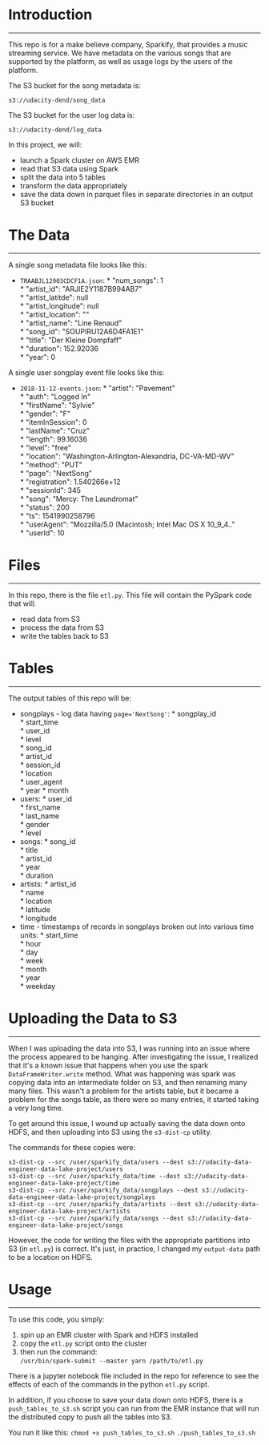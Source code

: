 # Introduction
***
This repo is for a make believe company, Sparkify, that provides a music streaming service.
We have metadata on the various songs that are supported by the platform, as well as usage logs by the users of the platform.

The S3 bucket for the song metadata is:

`s3://udacity-dend/song_data`

The S3 bucket for the user log data is:

`s3://udacity-dend/log_data`


In this project, we will:
* launch a Spark cluster on AWS EMR
* read that S3 data using Spark
* split the data into 5 tables
* transform the data appropriately
* save the data down in parquet files in separate directories in an output S3 bucket
# The Data
***
A single song metadata file looks like this:
* `TRAABJL12903CDCF1A.json`:
		* "num_songs": 1  
		* "artist_id": "ARJIE2Y1187B994AB7"  
		* "artist_latitde": null  
		* "artist_longitude": null  
		* "artist_location": ""  
		* "artist_name": "Line Renaud"  
		* "song_id": "SOUPIRU12A6D4FA1E1"  
		* "title": "Der Kleine Dompfaff"  
		* "duration": 152.92036  
		* "year": 0  

A single user songplay event file looks like this:
* `2018-11-12-events.json`:
		* "artist": "Pavement"  
		* "auth": "Logged In"  
		* "firstName": "Sylvie"  
		* "gender": "F"  
		* "itemInSession": 0  
		* "lastName": "Cruz"  
		* "length": 99.16036  
		* "level": "free"  
		* "location": "Washington-Arlington-Alexandria, DC-VA-MD-WV"  
		* "method": "PUT"  
		* "page": "NextSong"  
		* "registration": 1.540266e+12  
		* "sessionId": 345  
		* "song": "Mercy: The Laundromat"  
		* "status": 200  
		* "ts": 1541990258796  
		* "userAgent": "Mozzilla/5.0 (Macintosh; Intel Mac OS X 10_9_4.."  
		* "userId": 10  

# Files
***
In this repo, there is the file `etl.py`.
This file will contain the PySpark code that will:
* read data from S3
* process the data from S3
* write the tables back to S3
# Tables
***
The output tables of this repo will be:

* songplays - log data having `page='NextSong'`:
		* songplay_id  
		* start_time  
		* user_id  
		* level  
		* song_id  
		* artist_id  
		* session_id  
		* location  
		* user_agent  
		* year
		* month
* users:
		* user_id  
		* first_name  
		* last_name  
		* gender  
		* level  
* songs:
		* song_id  
		* title  
		* artist_id  
		* year  
		* duration  
* artists:
		* artist_id  
		* name  
		* location  
		* latitude  
		* longitude  
* time - timestamps of records in songplays broken out into various time units:
		* start_time  
		* hour  
		* day  
		* week  
		* month  
		* year  
		* weekday  
# Uploading the Data to S3
***
When I was uploading the data into S3, I was running into an issue where the process appeared to be hanging.
After investigating the issue, I realized that it's a known issue that happens when you use the spark `DataFrameWriter.write` method.
What was happening was spark was copying data into an intermediate folder on S3, and then renaming many many files.
This wasn't a problem for the artists table, but it became a problem for the songs table, as there were so many entries, it started taking a very long time.

To get around this issue, I wound up actually saving the data down onto HDFS, and then uploading into S3 using the `s3-dist-cp` utility.

The commands for these copies were:

`s3-dist-cp --src /user/sparkify_data/users --dest s3://udacity-data-engineer-data-lake-project/users`  
`s3-dist-cp --src /user/sparkify_data/time --dest s3://udacity-data-engineer-data-lake-project/time`  
`s3-dist-cp --src /user/sparkify_data/songplays --dest s3://udacity-data-engineer-data-lake-project/songplays`  
`s3-dist-cp --src /user/sparkify_data/artists --dest s3://udacity-data-engineer-data-lake-project/artists`  
`s3-dist-cp --src /user/sparkify_data/songs --dest s3://udacity-data-engineer-data-lake-project/songs`  

However, the code for writing the files with the appropriate partitions into S3 (in `etl.py`) is correct.
It's just, in practice, I changed my `output-data` path to be a location on HDFS.
# Usage 
***
To use this code, you simply:
1. spin up an EMR cluster with Spark and HDFS installed
2. copy the `etl.py` script onto the cluster
3. then run the command:  
`/usr/bin/spark-submit --master yarn /path/to/etl.py`

There is a jupyter notebook file included in the repo for reference to see the effects of each of the commands in the python `etl.py` script.

In addition, if you choose to save your data down onto HDFS, there is a `push_tables_to_s3.sh` script you can run from the EMR instance that will run the distributed copy to push all the tables into S3.

You run it like this:
`chmod +x push_tables_to_s3.sh`
`./push_tables_to_s3.sh`
